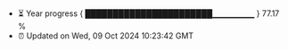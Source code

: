 - ⏳ Year progress { ███████████████████████▁▁▁▁▁▁▁ } 77.17 %
- ⏰ Updated on Wed, 09 Oct 2024 10:23:42 GMT

